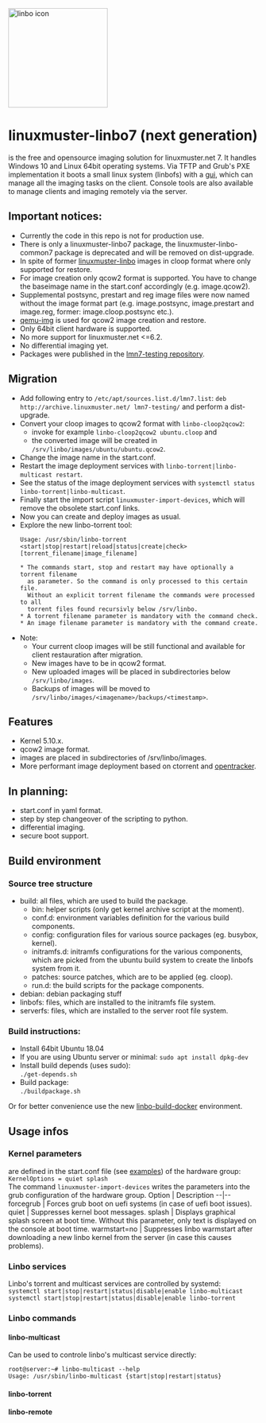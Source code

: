 <img src="https://raw.githubusercontent.com/linuxmuster/linuxmuster-artwork/master/linbo/linbo_logo_small.svg" alt="linbo icon" width="200"/>

# linuxmuster-linbo7 (next generation)
 is the free and opensource imaging solution for linuxmuster.net 7. It handles Windows 10 and Linux 64bit operating systems. Via TFTP and Grub's PXE implementation it boots a small linux system (linbofs) with a [gui](https://github.com/linuxmuster/linuxmuster-linbo-gui7), which can manage all the imaging tasks on the client. Console tools are also available to manage clients and imaging remotely via the server.

## Important notices:
* Currently the code in this repo is not for production use.
* There is only a linuxmuster-linbo7 package, the linuxmuster-linbo-common7 package is deprecated and will be removed on dist-upgrade.
* In spite of former [linuxmuster-linbo](https://github.com/linuxmuster/linuxmuster-linbo) images in cloop format where only supported for restore.
* For image creation only qcow2 format is supported. You have to change the baseimage name in the start.conf accordingly (e.g. image.qcow2).
* Supplemental postsync, prestart and reg image files were now named without the image format part (e.g. image.postsync, image.prestart and image.reg, former: image.cloop.postsync etc.).
* [qemu-img](http://manpages.ubuntu.com/manpages/bionic/man1/qemu-img.1.html) is used for qcow2 image creation and restore.
* Only 64bit client hardware is supported.
* No more support for linuxmuster.net <=6.2.
* No differential imaging yet.
* Packages were published in the [lmn7-testing repository](http://archive.linuxmuster.net/lmn7-testing/).

## Migration
* Add following entry to `/etc/apt/sources.list.d/lmn7.list`:
  `deb http://archive.linuxmuster.net/ lmn7-testing/`
  and perform a dist-upgrade.
* Convert your cloop images to qcow2 format with `linbo-cloop2qcow2`:
  - invoke for example `linbo-cloop2qcow2 ubuntu.cloop` and
  - the converted image will be created in `/srv/linbo/images/ubuntu/ubuntu.qcow2`.
* Change the image name in the start.conf.
* Restart the image deployment services with `linbo-torrent|linbo-multicast restart`.
* See the status of the image deployment services with `systemctl status linbo-torrent|linbo-multicast`.
* Finally start the import script `linuxmuster-import-devices`, which will remove the obsolete start.conf links.
* Now you can create and deploy images as usual.
* Explore the new linbo-torrent tool:  
  ```
  Usage: /usr/sbin/linbo-torrent <start|stop|restart|reload|status|create|check> [torrent_filename|image_filename]

  * The commands start, stop and restart may have optionally a torrent filename
    as parameter. So the command is only processed to this certain file.
    Without an explicit torrent filename the commands were processed to all
    torrent files found recursivly below /srv/linbo.
  * A torrent filename parameter is mandatory with the command check.
  * An image filename parameter is mandatory with the command create.
  ```  
* Note:
  - Your current cloop images will be still functional and available for client restauration after migration.
  - New images have to be in qcow2 format.
  - New uploaded images will be placed in subdirectories below `/srv/linbo/images`.
  - Backups of images will be moved to `/srv/linbo/images/<imagename>/backups/<timestamp>`.

## Features
* Kernel 5.10.x.
* qcow2 image format.
* images are placed in subdirectories of /srv/linbo/images.
* More performant image deployment based on ctorrent and [opentracker](https://erdgeist.org/arts/software/opentracker/).

## In planning:
* start.conf in yaml format.
* step by step changeover of the scripting to python.
* differential imaging.
* secure boot support.

## Build environment

### Source tree structure
* build: all files, which are used to build the package.
  - bin: helper scripts (only get kernel archive script at the moment).
  - conf.d: environment variables definition for the various build components.
  - config: configuration files for various source packages (eg. busybox, kernel).
  - initramfs.d: initramfs configurations for the various components, which are picked from the ubuntu build system to create the linbofs system from it.
  - patches: source patches, which are to be applied (eg. cloop).
  - run.d: the build scripts for the package components.
* debian: debian packaging stuff
* linbofs: files, which are installed to the initramfs file system.
* serverfs: files, which are installed to the server root file system.

### Build instructions:
* Install 64bit Ubuntu 18.04
* If you are using Ubuntu server or minimal:
  `sudo apt install dpkg-dev`
* Install build depends (uses sudo):  
  `./get-depends.sh`
* Build package:  
  `./buildpackage.sh`  

Or for better convenience use the new [linbo-build-docker](https://github.com/linuxmuster/linbo-build-docker) environment.

## Usage infos

### Kernel parameters

are defined in the start.conf file (see [examples](https://github.com/linuxmuster/linuxmuster-linbo7/tree/main/serverfs/srv/linbo/examples)) of the hardware group:  
`KernelOptions = quiet splash`  
The command `linuxmuster-import-devices` writes the parameters into the grub configuration of the hardware group.
Option  |  Description
--|--
forcegrub  |  Forces grub boot on uefi systems (in case of uefi boot issues).
quiet  |  Suppresses kernel boot messages.
splash  |  Displays graphical splash screen at boot time. Without this parameter, only text is displayed on the console at boot time.
warmstart=no  |  Suppresses linbo warmstart after downloading a new linbo kernel from the server (in case this causes problems).

### Linbo services

Linbo's torrent and multicast services are controlled by systemd:  
`systemctl start|stop|restart|status|disable|enable linbo-multicast`  
`systemctl start|stop|restart|status|disable|enable linbo-torrent`

### Linbo commands

#### linbo-multicast

Can be used to controle linbo's multicast service directly:
```
root@server:~# linbo-multicast --help
Usage: /usr/sbin/linbo-multicast {start|stop|restart|status}
```

#### linbo-torrent

#### linbo-remote
